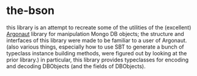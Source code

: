 the-bson
========

this library is an attempt to recreate some of the utilities of the (excellent) [Argonaut](http://argonaut.io/) library for manipulation Mongo DB objects;
the structure and interfaces of this library were made to be familiar to a user of Argonaut.
(also various things, especially how to use SBT to generate a bunch of typeclass instance building methods, were figured out by looking at the prior library.)
in particular, this library provides typeclasses for encoding and decoding DBObjects (and the fields of DBObjects).
